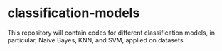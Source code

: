 # classification-models
This repository will contain codes for different classification models, in particular, Naive Bayes, KNN, and SVM, applied on datasets.
